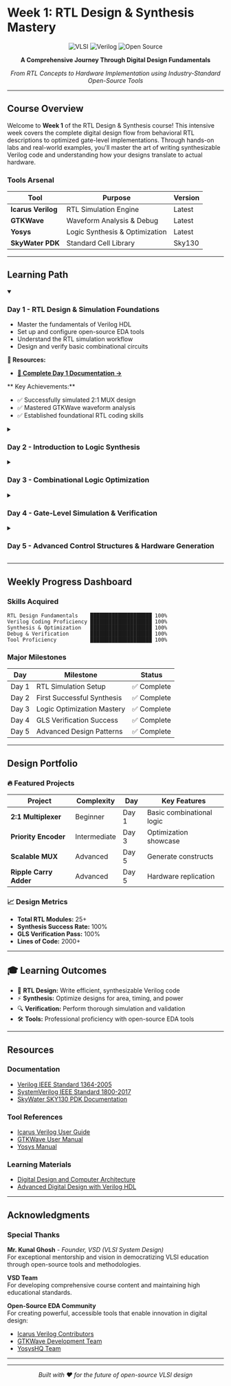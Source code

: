 # Week 1: RTL Design & Synthesis Mastery

<div align="center">
  
  ![VLSI](https://img.shields.io/badge/VLSI-Design%20%26%20Synthesis-blue?style=for-the-badge&logo=intel&logoColor=white)
  ![Verilog](https://img.shields.io/badge/Verilog-HDL-green?style=for-the-badge&logo=v&logoColor=white)
  ![Open Source](https://img.shields.io/badge/Open%20Source-EDA%20Tools-orange?style=for-the-badge&logo=opensourceinitiative&logoColor=white)
  
  **A Comprehensive Journey Through Digital Design Fundamentals**
  
  *From RTL Concepts to Hardware Implementation using Industry-Standard Open-Source Tools*

</div>

---

## Course Overview

Welcome to **Week 1** of the RTL Design & Synthesis course! This intensive week covers the complete digital design flow from behavioral RTL descriptions to optimized gate-level implementations. Through hands-on labs and real-world examples, you'll master the art of writing synthesizable Verilog code and understanding how your designs translate to actual hardware.

### Tools Arsenal
| **Tool** | **Purpose** | **Version** |
|----------|-------------|-------------|
| **Icarus Verilog** | RTL Simulation Engine | Latest |
| **GTKWave** | Waveform Analysis & Debug | Latest |
| **Yosys** | Logic Synthesis & Optimization | Latest |
| **SkyWater PDK** | Standard Cell Library | Sky130 |

---

## Learning Path

<details open>
<summary><h3> Day 1 - RTL Design & Simulation Foundations</h3></summary>

- Master the fundamentals of Verilog HDL
- Set up and configure open-source EDA tools
- Understand the RTL simulation workflow
- Design and verify basic combinational circuits
  
**📁 Resources:**
- **[📖 Complete Day 1 Documentation →](./Day1/README.md)**

** Key Achievements:**
- ✅ Successfully simulated 2:1 MUX design
- ✅ Mastered GTKWave waveform analysis
- ✅ Established foundational RTL coding skills

</details>
<details>
<summary><h3>Day 2 - Introduction to Logic Synthesis</h3></summary>


- Understand the synthesis process and optimization
- Learn library-based technology mapping
- Explore area vs delay trade-offs
- Analyze synthesized netlists

**📁 Resources:**
- **[📖 Complete Day 2 Documentation →](./Day2/README.md)**

**🚀 Key Achievements:**
- ✅ Synthesized RTL designs using Yosys
- ✅ Analyzed synthesis reports and statistics
- ✅ Understood library cell mapping concepts

</details>
<details>
<summary><h3> Day 3 - Combinational Logic Optimization</h3></summary>

- Master combinational optimization techniques
- Understand constant propagation and Boolean simplification
- Learn advanced optimization algorithms
- Practice optimization using real examples

**📁 Resources:**
- **[📖 Complete Day 3 Documentation →](./Day3/README.md)**

**🚀 Key Achievements:**
- ✅ Applied constant propagation optimization
- ✅ Implemented Boolean algebra simplifications
- ✅ Measured optimization effectiveness

</details>
<details>
<summary><h3>Day 4 - Gate-Level Simulation & Verification</h3></summary>

- Perform comprehensive gate-level simulation
- Identify and debug synthesis-simulation mismatches
- Master blocking vs non-blocking assignments
- Understand sensitivity list implications

**📁 Resources:**
- **[📖 Complete Day 4 Documentation →](./Day4/README.md)**

**Achievements:**
- ✅ Successfully conducted GLS verification
- ✅ Identified and resolved coding issues
- ✅ Mastered professional Verilog practices

</details>
<details>
<summary><h3>Day 5 - Advanced Control Structures & Hardware Generation</h3></summary>

- Master IF and CASE statement implementations
- Learn loop constructs for scalable designs
- Understand hardware generation techniques
- Apply optimization strategies effectively

**📁 Resources:**
- **[📖 Complete Day 5 Documentation →](./Day5/README.md)**


**🚀 Key Achievements:**
- ✅ Implemented scalable control structures
- ✅ Mastered FOR and GENERATE constructs
- ✅ Built complex, optimized designs

</details>

---

## Weekly Progress Dashboard

### **Skills Acquired**
```
RTL Design Fundamentals    ████████████████████ 100%
Verilog Coding Proficiency ████████████████████ 100%
Synthesis & Optimization   ████████████████████ 100%
Debug & Verification       ████████████████████ 100%
Tool Proficiency           ████████████████████ 100%
```

### **Major Milestones**
| **Day** | **Milestone** | **Status** |
|---------|---------------|------------|
| Day 1 | RTL Simulation Setup | ✅ Complete |
| Day 2 | First Successful Synthesis | ✅ Complete |
| Day 3 | Logic Optimization Mastery | ✅ Complete |
| Day 4 | GLS Verification Success | ✅ Complete |
| Day 5 | Advanced Design Patterns | ✅ Complete |

---

## Design Portfolio

### **🔥 Featured Projects**

| **Project** | **Complexity** | **Day** | **Key Features** |
|-------------|----------------|---------|------------------|
| **2:1 Multiplexer** | Beginner | Day 1 | Basic combinational logic |
| **Priority Encoder** | Intermediate | Day 3 | Optimization showcase |
| **Scalable MUX** | Advanced | Day 5 | Generate constructs |
| **Ripple Carry Adder** | Advanced | Day 5 | Hardware replication |

### **📈 Design Metrics**
- **Total RTL Modules:** 25+
- **Synthesis Success Rate:** 100%
- **GLS Verification Pass:** 100%
- **Lines of Code:** 2000+

---

## 🎓 Learning Outcomes

- 🔧 **RTL Design:** Write efficient, synthesizable Verilog code
- ⚡ **Synthesis:** Optimize designs for area, timing, and power
- 🔍 **Verification:** Perform thorough simulation and validation
- 🛠️ **Tools:** Professional proficiency with open-source EDA tools

---

## Resources

### **Documentation**
- [Verilog IEEE Standard 1364-2005](https://ieeexplore.ieee.org/document/1620780)
- [SystemVerilog IEEE Standard 1800-2017](https://ieeexplore.ieee.org/document/8299595)
- [SkyWater SKY130 PDK Documentation](https://skywater-pdk.readthedocs.io/)

### **Tool References**
- [Icarus Verilog User Guide](http://iverilog.icarus.com/usage.html)
- [GTKWave User Manual](http://gtkwave.sourceforge.net/gtkwave.pdf)
- [Yosys Manual](http://www.clifford.at/yosys/files/yosys_manual.pdf)

### **Learning Materials**
- [Digital Design and Computer Architecture](https://www.amazon.com/Digital-Design-Computer-Architecture-Second/dp/0123944244)
- [Advanced Digital Design with Verilog HDL](https://www.amazon.com/Advanced-Digital-Design-Verilog-HDL/dp/0130893323)

---

## Acknowledgments

### **Special Thanks**

**Mr. Kunal Ghosh** - *Founder, VSD (VLSI System Design)*  
For exceptional mentorship and vision in democratizing VLSI education through open-source tools and methodologies.

**VSD Team**  
For developing comprehensive course content and maintaining high educational standards.

**Open-Source EDA Community**  
For creating powerful, accessible tools that enable innovation in digital design:
- [Icarus Verilog Contributors](http://iverilog.icarus.com/)
- [GTKWave Development Team](http://gtkwave.sourceforge.net/)
- [YosysHQ Team](https://yosyshq.net/)


---

<div align="center">


---

*Built with ❤️ for the future of open-source VLSI design*

</div>
